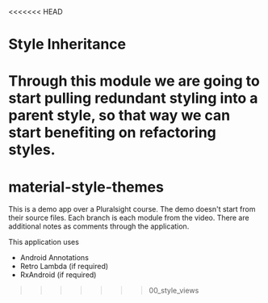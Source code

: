<<<<<<< HEAD
# Style Inheritance
Through this module we are going to start pulling redundant styling into a parent style, so that way we can start benefiting on refactoring styles.
=======
# material-style-themes
This is a demo app over a Pluralsight course. The demo doesn't start from their source files.
Each branch is each module from the video. There are additional notes as comments through the application.

This application uses
* Android Annotations
* Retro Lambda (if required)
* RxAndroid (if required)
>>>>>>> 00_style_views

